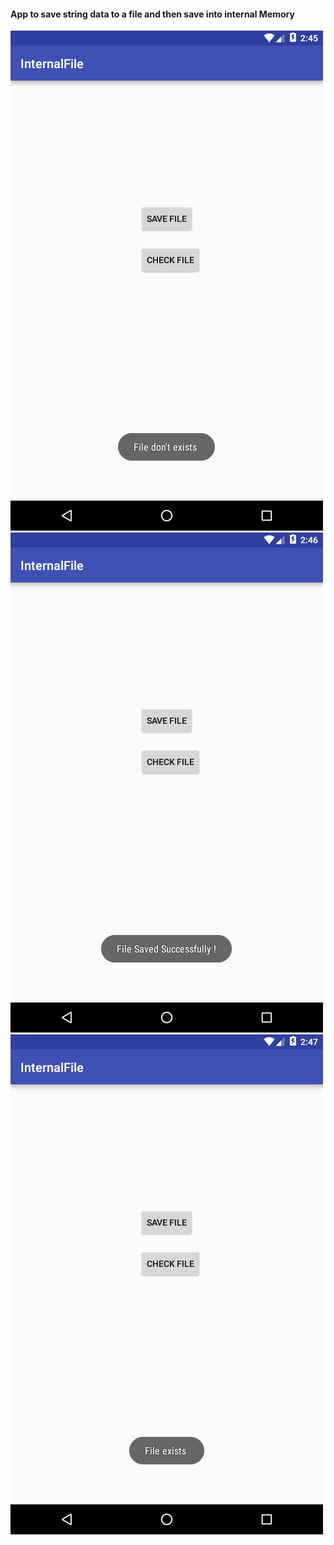 #### App to save string data to a file and then save into internal Memory

![alt tag](https://github.com/karthik-krishnaswamy17/Learn_Android_ACADGILD/blob/Assignment9.3/Assignment9.3_1.png)
![alt tag](https://github.com/karthik-krishnaswamy17/Learn_Android_ACADGILD/blob/Assignment9.3/Assignment9.3_2.png)
![alt tag](https://github.com/karthik-krishnaswamy17/Learn_Android_ACADGILD/blob/Assignment9.3/Assignment9.3_3.png)
